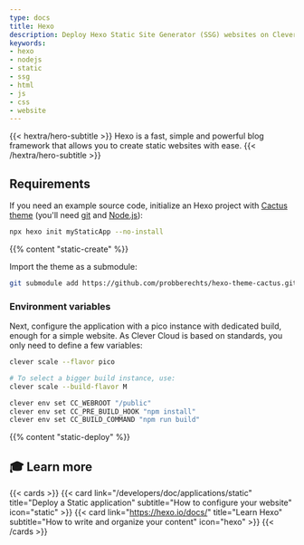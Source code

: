 ```yaml
---
type: docs
title: Hexo
description: Deploy Hexo Static Site Generator (SSG) websites on Clever Cloud with step-by-step tutorial and configuration guide
keywords:
- hexo
- nodejs
- static
- ssg
- html
- js
- css
- website
---
```


{{< hextra/hero-subtitle >}}
  Hexo is a fast, simple and powerful blog framework that allows you to create static websites with ease.
{{< /hextra/hero-subtitle >}}

## Requirements

If you need an example source code, initialize an Hexo project with [Cactus theme](https://github.com/probberechts/hexo-theme-cactus) (you'll need [git](https://git-scm.com/book/en/v2/Getting-Started-Installing-Git) and [Node.js](https://nodejs.org/en/learn/getting-started/how-to-install-nodejs)):
```bash
npx hexo init myStaticApp --no-install
```

{{% content "static-create" %}}

Import the theme as a submodule:

```bash
git submodule add https://github.com/probberechts/hexo-theme-cactus.git themes/cactus
```

### Environment variables

Next, configure the application with a pico instance with dedicated build, enough for a simple website. As Clever Cloud is based on standards, you only need to define a few variables:

```bash
clever scale --flavor pico

# To select a bigger build instance, use:
clever scale --build-flavor M

clever env set CC_WEBROOT "/public"
clever env set CC_PRE_BUILD_HOOK "npm install"
clever env set CC_BUILD_COMMAND "npm run build"
```

{{% content "static-deploy" %}}

## 🎓 Learn more

{{< cards >}}
  {{< card link="/developers/doc/applications/static" title="Deploy a Static application" subtitle="How to configure your website" icon="static" >}}
  {{< card link="https://hexo.io/docs/" title="Learn Hexo" subtitle="How to write and organize your content" icon="hexo" >}}
{{< /cards >}}
